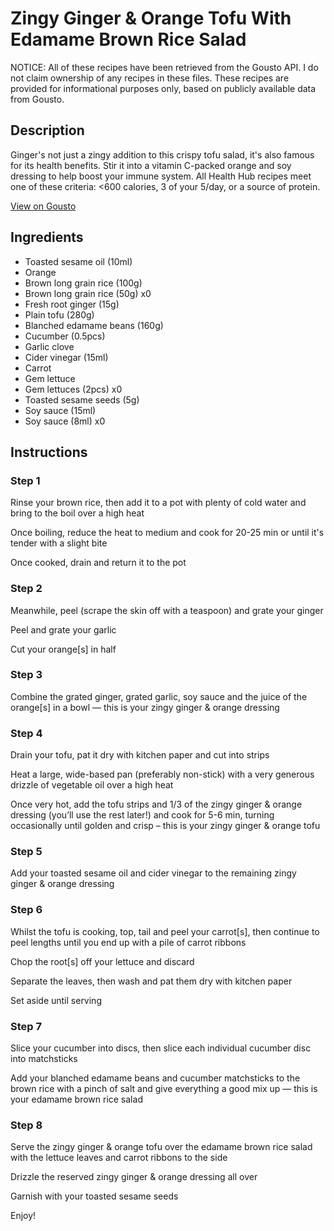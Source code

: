 # Zingy Ginger & Orange Tofu With Edamame Brown Rice Salad

NOTICE: All of these recipes have been retrieved from the Gousto API. I do not claim ownership of any recipes in these files. These recipes are provided for informational purposes only, based on publicly available data from Gousto.

## Description

Ginger's not just a zingy addition to this crispy tofu salad, it's also famous for its health benefits. Stir it into a vitamin C-packed orange and soy dressing to help boost your immune system. All Health Hub recipes meet one of these criteria: <600 calories, 3 of your 5/day, or a source of protein.

[View on Gousto](https://www.gousto.co.uk/recipes/cookbook/zingy-ginger-orange-tofu-with-brown-rice-salad)

## Ingredients

- Toasted sesame oil (10ml)
- Orange
- Brown long grain rice (100g)
- Brown long grain rice (50g) x0
- Fresh root ginger (15g)
- Plain tofu (280g)
- Blanched edamame beans (160g)
- Cucumber (0.5pcs)
- Garlic clove
- Cider vinegar (15ml)
- Carrot
- Gem lettuce
- Gem lettuces (2pcs) x0
- Toasted sesame seeds (5g)
- Soy sauce (15ml)
- Soy sauce (8ml) x0

## Instructions


### Step 1

Rinse your brown rice, then add it to a pot with plenty of cold water and bring to the boil over a high heat

Once boiling, reduce the heat to medium and cook for 20-25 min or until it's tender with a slight bite

Once cooked, drain and return it to the pot


### Step 2

Meanwhile, peel (scrape the skin off with a teaspoon) and grate your ginger

Peel and grate your garlic

Cut your orange[s] in half


### Step 3

Combine the grated ginger, grated garlic, soy sauce and the juice of the orange[s] in a bowl — this is your zingy ginger & orange dressing


### Step 4

Drain your tofu, pat it dry with kitchen paper and cut into strips

Heat a large, wide-based pan (preferably non-stick) with a very generous drizzle of vegetable oil over a high heat

Once very hot, add the tofu strips and 1/3 of the zingy ginger & orange dressing (you’ll use the rest later!) and cook for 5-6 min, turning occasionally until golden and crisp – this is your zingy ginger & orange tofu


### Step 5

Add your toasted sesame oil and cider vinegar to the remaining zingy ginger & orange dressing


### Step 6

Whilst the tofu is cooking, top, tail and peel your carrot[s], then continue to peel lengths until you end up with a pile of carrot ribbons

Chop the root[s] off your lettuce and discard

Separate the leaves, then wash and pat them dry with kitchen paper

Set aside until serving


### Step 7

Slice your cucumber into discs, then slice each individual cucumber disc into matchsticks

Add your blanched edamame beans and cucumber matchsticks to the brown rice with a pinch of salt and give everything a good mix up — this is your edamame brown rice salad

### Step 8

Serve the zingy ginger & orange tofu over the edamame brown rice salad with the lettuce leaves and carrot ribbons to the side

Drizzle the reserved zingy ginger & orange dressing all over

Garnish with your toasted sesame seeds

Enjoy!

